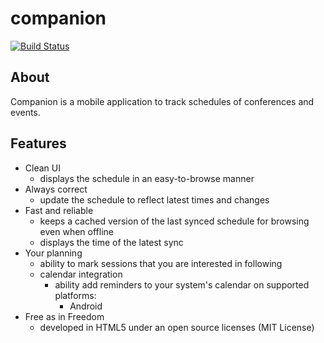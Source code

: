 companion
=========
[![Build Status](https://travis-ci.org/fczuardi/companion.svg?branch=master)](https://travis-ci.org/fczuardi/companion)

## About

Companion is a mobile application to track schedules of conferences and events.

## Features

* Clean UI
  * displays the schedule in an easy-to-browse manner
* Always correct
  * update the schedule to reflect latest times and changes
* Fast and reliable
  * keeps a cached version of the last synced schedule for browsing even when offline
  * displays the time of the latest sync
* Your planning
  * ability to mark sessions that you are interested in following
  * calendar integration
    * ability add reminders to your system's calendar on supported platforms:
      * Android
* Free as in Freedom
  * developed in HTML5 under an open source licenses (MIT License)

